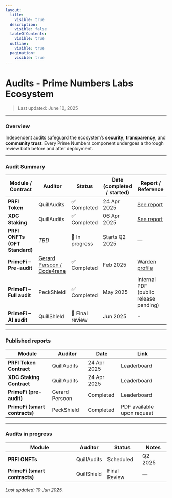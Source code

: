 ```yaml
---
layout:
  title:
    visible: true
  description:
    visible: false
  tableOfContents:
    visible: true
  outline:
    visible: true
  pagination:
    visible: true
---
```


# Audits - Prime Numbers Labs Ecosystem

> Last updated: June 10, 2025

***

### Overview

Independent audits safeguard the ecosystem’s **security**, **transparency**, and **community trust**. Every Prime Numbers component undergoes a thorough review both before and after deployment.

***

### Audit Summary

| Module / Contract             | Auditor                                                       | Status          | Date (completed / started) | Report / Reference                                                                               |
| ----------------------------- | ------------------------------------------------------------- | --------------- | -------------------------- | ------------------------------------------------------------------------------------------------ |
| **PRFI Token**                | QuillAudits                                                   | ✅ Completed     | 24 Apr 2025                | [See report](https://www.quillaudits.com/leaderboard/prime-number/prime-number-token-contract)   |
| **XDC Staking**               | QuillAudits                                                   | ✅ Completed     | 06 Apr 2025                | [See report](https://www.quillaudits.com/leaderboard/prime-number/prime-number-staking-contract) |
| **PRFI ONFTs (OFT Standard)** | _TBD_                                                         | 🔄 In progress  | Starts Q2 2025             | —                                                                                                |
| **PrimeFi – Pre-audit**       | [Gerard Persoon / Code4rena](https://code4rena.com/@gpersoon) | ✅ Completed     | Feb 2025                   | [Warden profile](https://github.com/gpersoon/PrimeFi)                                            |
| **PrimeFi – Full audit**      | PeckShield                                                    | ✅ Completed     | May 2025                   | Internal PDF (public release pending)                                                            |
| **PrimeFi – AI audit**        | QuillShield                                                   | 🔄 Final review | Jun 2025                   | -                                                                                                |

***

### Published reports

| Module                        | Auditor        | Date        | Link                       |
| ----------------------------- | -------------- | ----------- | -------------------------- |
| **PRFI Token Contract**       | QuillAudits    | 24 Apr 2025 | Leaderboard                |
| **XDC Staking Contract**      | QuillAudits    | 24 Apr 2025 | Leaderboard                |
| **PrimeFi (pre-audit)**       | Gerard Persoon | Completed   | Leaderboard                |
| **PrimeFi (smart contracts)** | PeckShield     | Completed   | PDF available upon request |

***

### Audits in progress

| Module                        | Auditor     | Status       | Notes   |
| ----------------------------- | ----------- | ------------ | ------- |
| **PRFI ONFTs**                | QuillAudits | Scheduled    | Q2 2025 |
| **PrimeFi (smart contracts)** | QuillShield | Final Review | —       |

_Last updated: 10 Jun 2025._
